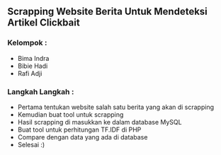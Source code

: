 ## Scrapping Website Berita Untuk Mendeteksi Artikel Clickbait

### Kelompok :
* Bima Indra
* Bibie Hadi
* Rafi Adji 

### Langkah Langkah :
* Pertama tentukan website salah satu berita yang akan di scrapping
* Kemudian buat tool untuk scrapping
* Hasil scrapping di masukkan ke dalam database MySQL
* Buat tool untuk perhitungan TF.IDF di PHP
* Compare dengan data yang ada di database
* Selesai :)
